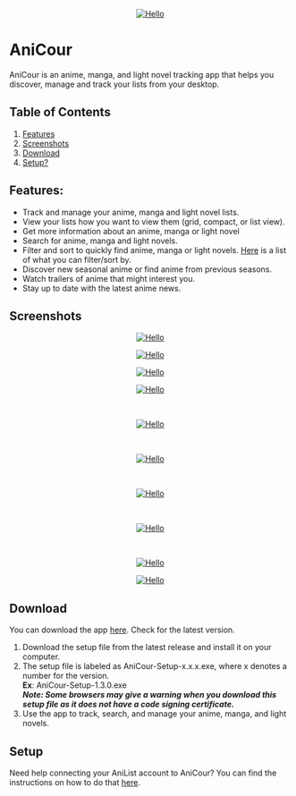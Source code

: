 <p align="center"><a href="#"><img src="https://github.com/ReStartQ/anicour/blob/main/images/banner/AniCourSmall.png" alt="Hello" /></a></p>

# AniCour

AniCour is an anime, manga, and light novel tracking app that helps you discover, manage and track your lists from your desktop.

## Table of Contents

1. [Features](https://github.com/ReStartQ/anicour#Features)
2. [Screenshots](https://github.com/ReStartQ/anicour#Screenshots)
3. [Download](https://github.com/ReStartQ/anicour#Download)
4. [Setup?](https://github.com/ReStartQ/anicour#Setup)

## Features:

- Track and manage your anime, manga and light novel lists.
- View your lists how you want to view them (grid, compact, or list view).
- Get more information about an anime, manga or light novel
- Search for anime, manga and light novels.
- Filter and sort to quickly find anime, manga or light novels. [Here](https://github.com/ReStartQ/anicour/blob/main/help/FilterAndSortList.md) is a list of what you can filter/sort by.
- Discover new seasonal anime or find anime from previous seasons.
- Watch trailers of anime that might interest you.
- Stay up to date with the latest anime news.

## Screenshots

<p align="center"><a href="#"><img src="https://github.com/ReStartQ/anicour/blob/main/images/readme/AniCourGridView.png" alt="Hello" /></a></p>
<p align="center"><a href="#"><img src="https://github.com/ReStartQ/anicour/blob/main/images/readme/AniCourCompactFiltered.jpg" alt="Hello" /></a></p>
<p align="center"><a href="#"><img src="https://github.com/ReStartQ/anicour/blob/main/images/readme/AniCourListView.png" alt="Hello" /></a></p>
<p align="center"><a href="#"><img src="https://github.com/ReStartQ/anicour/blob/main/images/readme/AniCourContextMenu.png" alt="Hello" /></a></p>

<br>
<p align="center"><a href="#"><img src="https://github.com/ReStartQ/anicour/blob/main/images/readme/AniCourAdvancedInfo2.png" alt="Hello" /></a></p>
<br>
<p align="center"><a href="#"><img src="https://github.com/ReStartQ/anicour/blob/main/images/readme/AniCourSearch.png" alt="Hello" /></a></p>
<br>
<p align="center"><a href="#"><img src="https://github.com/ReStartQ/anicour/blob/main/images/readme/AniCourSeasons.png" alt="Hello" /></a></p>
<br>
<p align="center"><a href="#"><img src="https://github.com/ReStartQ/anicour/blob/main/images/readme/AniCourTrailer.png" alt="Hello" /></a></p>
<br>
<p align="center"><a href="#"><img src="https://github.com/ReStartQ/anicour/blob/main/images/readme/AniCourNews3.png" alt="Hello" /></a></p>
<p align="center"><a href="#"><img src="https://github.com/ReStartQ/anicour/blob/main/images/readme/AniCourNewsAdvanced.png" alt="Hello" /></a></p>

## Download

You can download the app [here](https://github.com/ReStartQ/AniCour/releases). Check for the latest version.
<br>

1. Download the setup file from the latest release and install it on your computer.
2. The setup file is labeled as AniCour-Setup-x.x.x.exe, where x denotes a number for the version.
   <br/> **Ex**: AniCour-Setup-1.3.0.exe
   <br /> **_Note: Some browsers may give a warning when you download this setup file as it does not have a code signing certificate._**
3. Use the app to track, search, and manage your anime, manga, and light novels.

## Setup

Need help connecting your AniList account to AniCour? You can find the instructions on how to do that [here](https://github.com/ReStartQ/anicour/blob/main/help/Setup.md).
